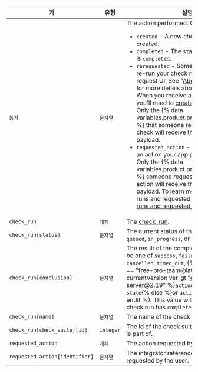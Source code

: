 | 키                              | 유형        | 설명                                                                                                                                                                                                                                                                                                                                                        |
| ------------------------------ | --------- | --------------------------------------------------------------------------------------------------------------------------------------------------------------------------------------------------------------------------------------------------------------------------------------------------------------------------------------------------------- |
| `동작`                           | `문자열`     | The action performed. Can be one of: <ul><li> `created` - A new check run was created.</li><li> `completed` - The `status` of the check run is `completed`.</li><li> `rerequested` - Someone requested to re-run your check run from the pull request UI. See "[About status checks](/articles/about-status-checks#checks)" for more details about the GitHub UI. When you receive a `rerequested` action, you'll need to [create a new check run](/v3/checks/runs/#create-a-check-run). Only the {% data variables.product.prodname_github_app %} that someone requests to re-run the check will receive the `rerequested` payload.</li><li> `requested_action` - Someone requested an action your app provides to be taken. Only the {% data variables.product.prodname_github_app %} someone requests to perform an action will receive the `requested_action` payload. To learn more about check runs and requested actions, see "[Check runs and requested actions](/v3/checks/runs/#check-runs-and-requested-actions)."</li></ul>                                                                                                                                                                                                                                                                                             |
| `check_run`                    | `개체`      | The [check_run](/v3/checks/runs/#get-a-check-run).                                                                                                                                                                                                                                                                                                        |
| `check_run[status]`            | `문자열`     | The current status of the check run. Can be `queued`, `in_progress`, or `completed`.                                                                                                                                                                                                                                                                      |
| `check_run[conclusion]`        | `문자열`     | The result of the completed check run. Can be one of `success`, `failure`, `neutral`, `cancelled`, `timed_out`,  {% if currentVersion == "free-pro-team@latest" or currentVersion ver_gt "enterprise-server@2.19" %}`action_required` or `stale`{% else %}or `action_required`{% endif %}. This value will be `null` until the check run has `completed`. |
| `check_run[name]`              | `문자열`     | The name of the check run.                                                                                                                                                                                                                                                                                                                                |
| `check_run[check_suite][id]`   | `integer` | The id of the check suite that this check run is part of.                                                                                                                                                                                                                                                                                                 |
| `requested_action`             | `개체`      | The action requested by the user.                                                                                                                                                                                                                                                                                                                         |
| `requested_action[identifier]` | `문자열`     | The integrator reference of the action requested by the user.                                                                                                                                                                                                                                                                                             |

